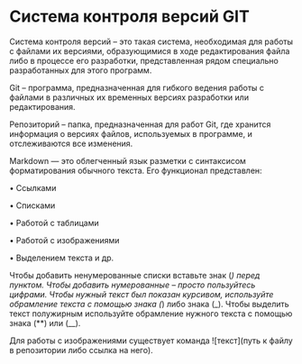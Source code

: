 # Система контроля версий GIT

Система контроля версий – это такая система, необходимая для работы с файлами их версиями, образующимися в ходе редактирования файла либо в процессе его разработки, представленная рядом специально разработанных для этого программ.

Git – программа, предназначенная для гибкого ведения работы с файлами в различных их временных версиях разработки или редактирования.

Репозиторий – папка, предназначенная для работ Git, где хранится информация о версиях файлов, используемых в программе, и отслеживаются все изменения.

Markdown — это облегченный язык разметки с синтаксисом форматирования обычного текста. Его функционал представлен:

•	Ссылками

•	Списками

•	Работой с таблицами

•	Работой с изображениями

•	Выделением текста и др.

Чтобы добавить ненумерованные списки вставьте знак (*) перед пунктом. Чтобы добавить нумерованные – просто пользуйтесь цифрами.
Чтобы нужный текст был показан курсивом, используйте обрамление текста с помощью знака (*) либо знака (_).
Чтобы выделить текст полужирным используйте обрамление нужного текста с помощью знака (**) или (__).

Для работы с изображениями существует команда ![текст](путь к файлу в репозитории либо ссылка на него).
